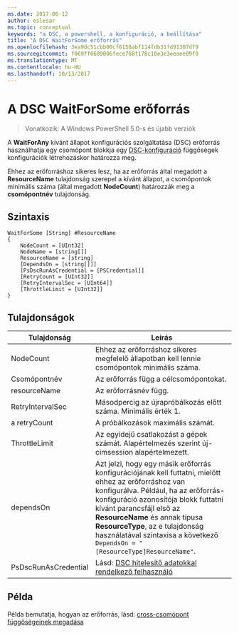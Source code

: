 ```yaml
---
ms.date: 2017-06-12
author: eslesar
ms.topic: conceptual
keywords: "a DSC, a powershell, a konfiguráció, a beállítása"
title: "A DSC WaitForSome erőforrás"
ms.openlocfilehash: 3ea9dc51cbb00cf6158abf114fdb31fd91307df9
ms.sourcegitcommit: f069ff0689006fece768f178c10e3e3eeaee09f0
ms.translationtype: MT
ms.contentlocale: hu-HU
ms.lasthandoff: 10/13/2017
---
```

# <a name="dsc-waitforsome-resource"></a>A DSC WaitForSome erőforrás

> Vonatkozik: A Windows PowerShell 5.0-s és újabb verziók

A **WaitForAny** kívánt állapot konfigurációs szolgáltatása (DSC) erőforrás használhatja egy csomópont blokkja egy [DSC-konfiguráció](configurations.md) függőségek konfigurációk létrehozáskor határozza meg.

Ehhez az erőforráshoz sikeres lesz, ha az erőforrás által megadott a **ResourceName** tulajdonság szerepel a kívánt állapot, a csomópontok minimális száma (által megadott **NodeCount**) határozzák meg a **csomópontnév**  tulajdonság. 


## <a name="syntax"></a>Szintaxis

```
WaitForSome [String] #ResourceName
{
    NodeCount = [UInt32]
    NodeName = [string[]]
    ResourceName = [string]
    [DependsOn = [string[]]]
    [PsDscRunAsCredential = [PSCredential]]
    [RetryCount = [UInt32]]
    [RetryIntervalSec = [UInt64]]
    [ThrottleLimit = [UInt32]]
}
```

## <a name="properties"></a>Tulajdonságok

|  Tulajdonság  |  Leírás   | 
|---|---| 
| NodeCount| Ehhez az erőforráshoz sikeres megfelelő állapotban kell lennie csomópontok minimális száma.|
| Csomópontnév| Az erőforrás függ a célcsomópontokat.| 
| resourceName| Az erőforrásnév függ.| 
| RetryIntervalSec| Másodpercig az újrapróbálkozás előtt száma. Minimális érték 1.| 
| a retryCount| A próbálkozások maximális számát.| 
| ThrottleLimit| Az egyidejű csatlakozást a gépek számát. Alapértelmezés szerint új-cimsession alapértelmezett.| 
| dependsOn | Azt jelzi, hogy egy másik erőforrás konfigurációjának kell futtatni, mielőtt ehhez az erőforráshoz van konfigurálva. Például, ha az erőforrás-konfiguráció azonosítója blokk futtatni kívánt parancsfájl első az __ResourceName__ és annak típusa __ResourceType__, az e tulajdonság használatával szintaxisa a következő `DependsOn = "[ResourceType]ResourceName"`.|
| PsDscRunAsCredential | Lásd: [DSC hitelesítő adatokkal rendelkező felhasználó](https://docs.microsoft.com/en-us/powershell/dsc/runasuser) |


## <a name="example"></a>Példa

Példa bemutatja, hogyan az erőforrás, lásd: [cross-csomópont függőségeinek megadása](crossNodeDependencies.md)

